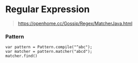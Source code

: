 # Regular Expression
> https://openhome.cc/Gossip/Regex/MatcherJava.html

### Pattern

```
var pattern = Pattern.compile("^abc");
var matcher = pattern.matcher("abcd");
matcher.find()
```

